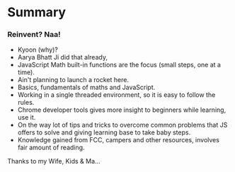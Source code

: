 # Summary 
  
### Reinvent? Naa! 
 
* Kyoon (why)? 
* Aarya Bhatt Ji did that already,  
* JavaScript Math built-in functions are the focus (small steps, one at a time). 
* Ain't planning to launch a rocket here. 
* Basics, fundamentals of maths and JavaScript. 
* Working in a single threaded environment, so it is easy to follow the rules. 
* Chrome developer tools gives more insight to beginners while learning, use it.  
* On the way lot of tips and tricks to overcome common problems that JS offers to solve and giving learning base to take baby steps. 
* Knowledge gained from FCC, campers and other resources, involves fair amount of reading. 
 
 
Thanks to my Wife, Kids & Ma... 
